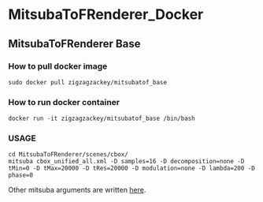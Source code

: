 # MitsubaToFRenderer_Docker

## MitsubaToFRenderer Base

### How to pull docker image
```
sudo docker pull zigzagzackey/mitsubatof_base
```

### How to run docker container
```
docker run -it zigzagzackey/mitsubatof_base /bin/bash
```

### USAGE
```
cd MitsubaToFRenderer/scenes/cbox/
mitsuba cbox_unified_all.xml -D samples=16 -D decomposition=none -D tMin=0 -D tMax=20000 -D tRes=20000 -D modulation=none -D lambda=200 -D phase=0
```
Other mitsuba arguments are written [here](https://github.com/cmu-ci-lab/MitsubaToFRenderer/blob/master/USAGE.txt).